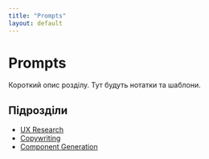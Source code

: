 ```yaml
---
title: "Prompts"
layout: default
---
```


# Prompts
Короткий опис розділу. Тут будуть нотатки та шаблони.

## Підрозділи
- [UX Research](ux-research/)
- [Copywriting](copywriting/)
- [Component Generation](component-generation/)
